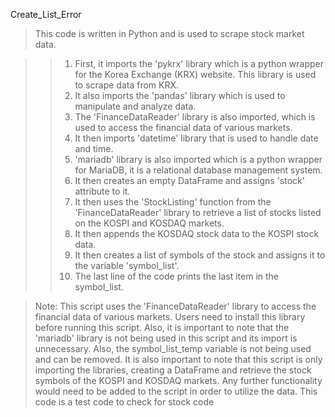 Create_List_Error
>This code is written in Python and is used to scrape stock market data.

>> 1. First, it imports the 'pykrx' library which is a python wrapper for the Korea Exchange (KRX) website. This library is used to scrape data from KRX.
>> 2. It also imports the 'pandas' library which is used to manipulate and analyze data.
>> 3. The 'FinanceDataReader' library is also imported, which is used to access the financial data of various markets.
>> 4. It then imports 'datetime' library that is used to handle date and time.
>> 5. 'mariadb' library is also imported which is a python wrapper for MariaDB, it is a relational database management system.
>> 6. It then creates an empty DataFrame and assigns 'stock' attribute to it.
>> 7. It then uses the 'StockListing' function from the 'FinanceDataReader' library to retrieve a list of stocks listed on the KOSPI and KOSDAQ markets.
>> 8. It then appends the KOSDAQ stock data to the KOSPI stock data.
>> 9. It then creates a list of symbols of the stock and assigns it to the variable 'symbol_list'.
>> 10. The last line of the code prints the last item in the symbol_list.

>Note: This script uses the 'FinanceDataReader' library to access the financial data of various markets. Users need to install this library before running this script. Also, it is important to note that the 'mariadb' library is not being used in this script and its import is unnecessary.
Also, the symbol_list_temp variable is not being used and can be removed.
It is also important to note that this script is only importing the libraries, creating a DataFrame and retrieve the stock symbols of the KOSPI and KOSDAQ markets. Any further functionality would need to be added to the script in order to utilize the data.
This code is a test code to check for stock code
